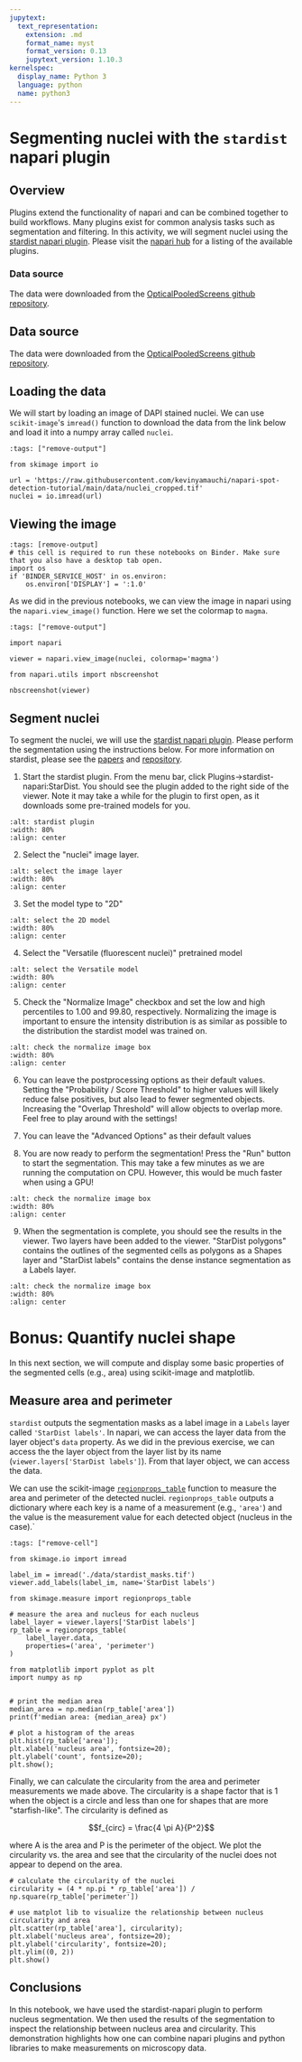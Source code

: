 ```yaml
---
jupytext:
  text_representation:
    extension: .md
    format_name: myst
    format_version: 0.13
    jupytext_version: 1.10.3
kernelspec:
  display_name: Python 3
  language: python
  name: python3
---
```


# Segmenting nuclei with the `stardist` napari plugin

## Overview

Plugins extend the functionality of napari and can be combined together to build
workflows. Many plugins exist for common analysis tasks such as segmentation and
filtering. In this activity, we will segment nuclei using the
[stardist napari plugin](https://github.com/stardist/stardist-napari). Please
visit the [napari hub](https://www.napari-hub.org/) for a listing of the
available plugins.

### Data source

The data were downloaded from the
[OpticalPooledScreens github repository](https://github.com/feldman4/OpticalPooledScreens).

## Data source

The data were downloaded from the
[OpticalPooledScreens github repository](https://github.com/feldman4/OpticalPooledScreens).

## Loading the data

We will start by loading an image of DAPI stained nuclei. We can use
`scikit-image`'s `imread()` function to download the data from the link below
and load it into a numpy array called `nuclei`.

```{code-cell} python
:tags: ["remove-output"]

from skimage import io

url = 'https://raw.githubusercontent.com/kevinyamauchi/napari-spot-detection-tutorial/main/data/nuclei_cropped.tif'
nuclei = io.imread(url)
```

## Viewing the image

```{code-cell} ipython3
:tags: [remove-output]
# this cell is required to run these notebooks on Binder. Make sure that you also have a desktop tab open.
import os
if 'BINDER_SERVICE_HOST' in os.environ:
    os.environ['DISPLAY'] = ':1.0'
```

As we did in the previous notebooks, we can view the image in napari using the
`napari.view_image()` function. Here we set the colormap to `magma`.

```{code-cell} python
:tags: ["remove-output"]

import napari

viewer = napari.view_image(nuclei, colormap='magma')
```

```{code-cell} python
from napari.utils import nbscreenshot

nbscreenshot(viewer)
```

## Segment nuclei

To segment the nuclei, we will use the
[stardist napari plugin](https://github.com/stardist/stardist-napari). Please
perform the segmentation using the instructions below. For more information on
stardist, please see the
[papers](https://github.com/stardist/stardist#stardist---object-detection-with-star-convex-shapes)
and [repository](https://github.com/stardist/stardist).

1. Start the stardist plugin. From the menu bar, click
   Plugins->stardist-napari:StarDist. You should see the plugin added to the
   right side of the viewer. Note it may take a while for the plugin to first
   open, as it downloads some pre-trained models for you.

```{image} resources/stardist_plugin.png
:alt: stardist plugin
:width: 80%
:align: center
```

2. Select the "nuclei" image layer.

```{image} resources/stardist_screenshots_image_selection.png
:alt: select the image layer
:width: 80%
:align: center
```

3. Set the model type to "2D"

```{image} resources/stardist_screenshots_model_type_selection.png
:alt: select the 2D model
:width: 80%
:align: center
```

4. Select the "Versatile (fluorescent nuclei)" pretrained model

```{image} resources/stardist_screenshots_model_selection.png
:alt: select the Versatile model
:width: 80%
:align: center
```

5. Check the "Normalize Image" checkbox and set the low and high percentiles to
   1.00 and 99.80, respectively. Normalizing the image is important to ensure
   the intensity distribution is as similar as possible to the distribution the
   stardist model was trained on.

```{image} resources/stardist_screenshots_preprocessing.png
:alt: check the normalize image box
:width: 80%
:align: center
```

6. You can leave the postprocessing options as their default values. Setting the
   "Probability / Score Threshold" to  higher values will likely reduce false
   positives, but also lead to fewer segmented objects. Increasing the "Overlap
   Threshold" will allow objects to overlap more. Feel free to play around with
   the settings!

7. You can leave the "Advanced Options" as their default values

8. You are now ready to perform the segmentation! Press the "Run" button to
   start the segmentation. This may take a few minutes as we are running the
   computation on CPU. However, this would be much faster when using a GPU!

```{image} resources/stardist_screenshots_run.png
:alt: check the normalize image box
:width: 80%
:align: center
```

9. When the segmentation is complete, you should see the results in the viewer.
   Two layers have been added to the viewer. "StarDist polygons" contains the
   outlines of the segmented cells as polygons as a Shapes layer and "StarDist
   labels" contains the dense instance segmentation as a Labels layer.

```{image} resources/stardist_screenshots_segmentation.png
:alt: check the normalize image box
:width: 80%
:align: center
```

#  Bonus: Quantify nuclei shape

In this next section, we will compute and display some basic properties of the
segmented cells (e.g., area) using scikit-image and matplotlib.

## Measure area and perimeter
`stardist` outputs the segmentation masks as a label image in a `Labels` layer
called `'StarDist labels'`. In napari, we can access the layer data from the
layer object's `data` property. As we did in the previous exercise, we can
access the the layer object from the layer list by its name
(`viewer.layers['StarDist labels']`). From that layer object, we can access the
data.

We can use the scikit-image
[`regionprops_table`](https://scikit-image.org/docs/dev/api/skimage.measure.html#skimage.measure.regionprops_table)
function to measure the area and perimeter of the detected nuclei.
`regionprops_table` outputs a dictionary where each key is a name of a
measurement (e.g., `'area'`) and the value is the measurement value for each
detected object (nucleus in the case).`

```{code-cell} ipython3
:tags: ["remove-cell"]

from skimage.io import imread

label_im = imread('./data/stardist_masks.tif')
viewer.add_labels(label_im, name='StarDist labels')
```

```{code-cell} ipython3
from skimage.measure import regionprops_table

# measure the area and nucleus for each nucleus
label_layer = viewer.layers['StarDist labels']
rp_table = regionprops_table(
    label_layer.data,
    properties=('area', 'perimeter')
)
```

```{code-cell} ipython3
from matplotlib import pyplot as plt
import numpy as np


# print the median area
median_area = np.median(rp_table['area'])
print(f'median area: {median_area} px')

# plot a histogram of the areas
plt.hist(rp_table['area']);
plt.xlabel('nucleus area', fontsize=20);
plt.ylabel('count', fontsize=20);
plt.show();
```

Finally, we can calculate the circularity from the area and perimeter
measurements we made above. The circularity is a shape factor that is 1 when the
object is a circle and less than one for shapes that are more "starfish-like".
The circularity is defined as

$$f_{circ} = \frac{4 \pi A}{P^2}$$

where A is the area and P is the perimeter of the object. We plot the
circularity vs. the area and see that the circularity of the nuclei does not
appear to depend on the area.

```{code-cell} ipython3
# calculate the circularity of the nuclei
circularity = (4 * np.pi * rp_table['area']) / np.square(rp_table['perimeter'])

# use matplot lib to visualize the relationship between nucleus circularity and area
plt.scatter(rp_table['area'], circularity);
plt.xlabel('nucleus area', fontsize=20);
plt.ylabel('circularity', fontsize=20);
plt.ylim((0, 2))
plt.show()
```

## Conclusions

In this notebook, we have used the stardist-napari plugin to perform nucleus
segmentation. We then used the results of the segmentation to inspect the
relationship between nucleus area and circularity. This demonstration highlights
how one can combine napari plugins and python libraries to make measurements on
microscopy data.
